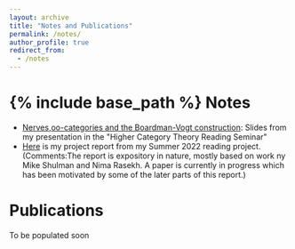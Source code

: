 ```yaml
---
layout: archive
title: "Notes and Publications"
permalink: /notes/
author_profile: true
redirect_from:
  - /notes
---
```


{% include base_path %}
Notes
======
* [Nerves,oo-categories and the Boardman-Vogt construction](https://drive.google.com/file/d/1LkixeRpvA0YGhipyZCRtwVAjglb-bNYu/view?usp=sharing): Slides from my presentation in the "Higher Category Theory Reading Seminar"
* [Here]() is my project report from my Summer 2022 reading project. (Comments:The report is expository in nature, mostly based on work ny Mike Shulman and Nima Rasekh. A paper is currently in progress which has been motivated by some of the later parts of this report.)  

Publications
======
To be populated soon


